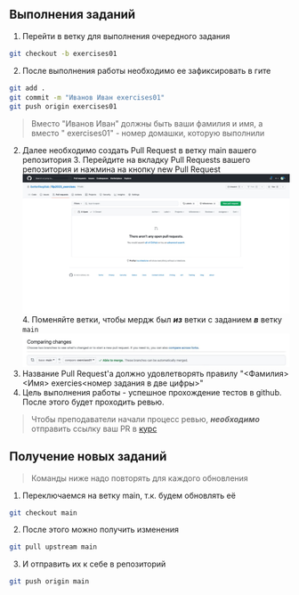 ## Выполнения заданий

1. Перейти в ветку для выполнения очередного задания

```bash
git checkout -b exercises01
```

2. После выполнения работы необходимо ее зафиксировать в гите

```bash
git add .
git commit -m "Иванов Иван exercises01"
git push origin exercises01
```

> Вместо "Иванов Иван" должны быть ваши фамилия и имя, а вместо " exercises01" - номер домашки, которую выполнили

2. Далее необходимо создать Pull Request в ветку main вашего репозитория
   3. Перейдите на вкладку Pull Requests вашего репозитория и нажмина на кнопку new Pull Request
   ![Pull Request page](docs/images/pr_page.jpeg)
   4. Поменяйте ветки, чтобы мердж был ***из*** ветки с заданием ***в*** ветку `main`
   ![Create Pull request page](docs/images/change_branches.jpg)
3. Название Pull Request'а должно удовлетворять правилу "<Фамилия> <Имя> exercies<номер задания в две цифры>"
4. Цель выполнения работы - успешное прохождение тестов в github. После этого будет проходить ревью.

> Чтобы преподаватели начали процесс ревью, ***необходимо*** отправить ссылку ваш PR
> в [курс](https://edu.tinkoff.ru/educate/course/b4c5827f-3687-4e7f-8519-81be85d88fbf/overview)

## Получение новых заданий

> Команды ниже надо повторять для каждого обновления

1. Переключаемся на ветку main, т.к. будем обновлять её

```bash
git checkout main
```

2. После этого можно получить изменения

```bash
git pull upstream main
```

3. И отправить их к себе в репозиторий

```bash
git push origin main
```
